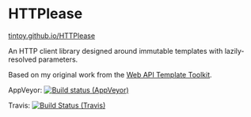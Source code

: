 # HTTPlease

[tintoy.github.io/HTTPlease](https://tintoy.github.io/HTTPlease)

An HTTP client library designed around immutable templates with lazily-resolved parameters.

Based on my original work from the [Web API Template Toolkit](https://github.com/DimensionDataCBUSydney/Watt).

AppVeyor: [![Build status (AppVeyor)](https://ci.appveyor.com/api/projects/status/95nuftpx9f1csgs8?svg=true)](https://ci.appveyor.com/project/tintoy/httplease)

Travis:   [![Build Status (Travis)](https://travis-ci.org/tintoy/HTTPlease.svg?branch=development%2Fr1.0)](https://travis-ci.org/tintoy/HTTPlease)
